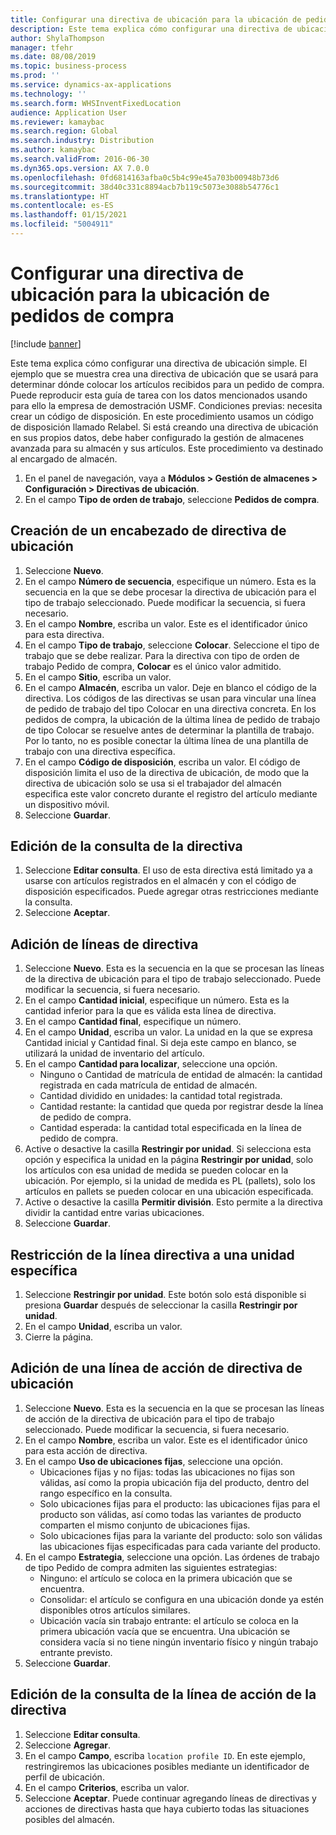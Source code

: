 ```yaml
---
title: Configurar una directiva de ubicación para la ubicación de pedidos de compra
description: Este tema explica cómo configurar una directiva de ubicación simple.
author: ShylaThompson
manager: tfehr
ms.date: 08/08/2019
ms.topic: business-process
ms.prod: ''
ms.service: dynamics-ax-applications
ms.technology: ''
ms.search.form: WHSInventFixedLocation
audience: Application User
ms.reviewer: kamaybac
ms.search.region: Global
ms.search.industry: Distribution
ms.author: kamaybac
ms.search.validFrom: 2016-06-30
ms.dyn365.ops.version: AX 7.0.0
ms.openlocfilehash: 0fd6814163afba0c5b4c99e45a703b00948b73d6
ms.sourcegitcommit: 38d40c331c8894acb7b119c5073e3088b54776c1
ms.translationtype: HT
ms.contentlocale: es-ES
ms.lasthandoff: 01/15/2021
ms.locfileid: "5004911"
---
```

# <a name="set-up-a-location-directive-for-purchase-order-put-away"></a>Configurar una directiva de ubicación para la ubicación de pedidos de compra

[!include [banner](../../includes/banner.md)]

Este tema explica cómo configurar una directiva de ubicación simple. El ejemplo que se muestra crea una directiva de ubicación que se usará para determinar dónde colocar los artículos recibidos para un pedido de compra. Puede reproducir esta guía de tarea con los datos mencionados usando para ello la empresa de demostración USMF. Condiciones previas: necesita crear un código de disposición. En este procedimiento usamos un código de disposición llamado Relabel. Si está creando una directiva de ubicación en sus propios datos, debe haber configurado la gestión de almacenes avanzada para su almacén y sus artículos. Este procedimiento va destinado al encargado de almacén.

1. En el panel de navegación, vaya a **Módulos > Gestión de almacenes > Configuración > Directivas de ubicación**.
2. En el campo **Tipo de orden de trabajo**, seleccione **Pedidos de compra**.

## <a name="create-a-location-directive-header"></a>Creación de un encabezado de directiva de ubicación
1. Seleccione **Nuevo**.
2. En el campo **Número de secuencia**, especifique un número. Esta es la secuencia en la que se debe procesar la directiva de ubicación para el tipo de trabajo seleccionado. Puede modificar la secuencia, si fuera necesario.  
3. En el campo **Nombre**, escriba un valor. Este es el identificador único para esta directiva.  
4. En el campo **Tipo de trabajo**, seleccione **Colocar**. Seleccione el tipo de trabajo que se debe realizar. Para la directiva con tipo de orden de trabajo Pedido de compra, **Colocar** es el único valor admitido.  
5. En el campo **Sitio**, escriba un valor.
6. En el campo **Almacén**, escriba un valor. Deje en blanco el código de la directiva.  Los códigos de las directivas se usan para vincular una línea de pedido de trabajo del tipo Colocar en una directiva concreta. En los pedidos de compra, la ubicación de la última línea de pedido de trabajo de tipo Colocar se resuelve antes de determinar la plantilla de trabajo. Por lo tanto, no es posible conectar la última línea de una plantilla de trabajo con una directiva específica.   
7. En el campo **Código de disposición**, escriba un valor. El código de disposición limita el uso de la directiva de ubicación, de modo que la directiva de ubicación solo se usa si el trabajador del almacén especifica este valor concreto durante el registro del artículo mediante un dispositivo móvil.  
8. Seleccione **Guardar**.

## <a name="edit-the-query-for-directive"></a>Edición de la consulta de la directiva
1. Seleccione **Editar consulta**. El uso de esta directiva está limitado ya a usarse con artículos registrados en el almacén y con el código de disposición especificados. Puede agregar otras restricciones mediante la consulta.  
2. Seleccione **Aceptar**.

## <a name="add-directive-lines"></a>Adición de líneas de directiva
1. Seleccione **Nuevo**. Esta es la secuencia en la que se procesan las líneas de la directiva de ubicación para el tipo de trabajo seleccionado. Puede modificar la secuencia, si fuera necesario.  
2. En el campo **Cantidad inicial**, especifique un número. Esta es la cantidad inferior para la que es válida esta línea de directiva.  
3. En el campo **Cantidad final**, especifique un número.
4. En el campo **Unidad**, escriba un valor. La unidad en la que se expresa Cantidad inicial y Cantidad final. Si deja este campo en blanco, se utilizará la unidad de inventario del artículo.  
5. En el campo **Cantidad para localizar**, seleccione una opción.
    - Ninguno o Cantidad de matrícula de entidad de almacén: la cantidad registrada en cada matrícula de entidad de almacén.  
    - Cantidad dividido en unidades: la cantidad total registrada.  
    - Cantidad restante: la cantidad que queda por registrar desde la línea de pedido de compra.  
    - Cantidad esperada: la cantidad total especificada en la línea de pedido de compra.  
6. Active o desactive la casilla **Restringir por unidad**. Si selecciona esta opción y especifica la unidad en la página **Restringir por unidad**, solo los artículos con esa unidad de medida se pueden colocar en la ubicación. Por ejemplo, si la unidad de medida es PL (pallets), solo los artículos en pallets se pueden colocar en una ubicación especificada.  
7. Active o desactive la casilla **Permitir división**. Esto permite a la directiva dividir la cantidad entre varias ubicaciones.  
8. Seleccione **Guardar**.

## <a name="restrict-the-directive-line-to-a-specific-unit"></a>Restricción de la línea directiva a una unidad específica
1. Seleccione **Restringir por unidad**. Este botón solo está disponible si presiona **Guardar** después de seleccionar la casilla **Restringir por unidad**.  
2. En el campo **Unidad**, escriba un valor.
3. Cierre la página.

## <a name="add-a-location-directive-action-line"></a>Adición de una línea de acción de directiva de ubicación
1. Seleccione **Nuevo**. Esta es la secuencia en la que se procesan las líneas de acción de la directiva de ubicación para el tipo de trabajo seleccionado. Puede modificar la secuencia, si fuera necesario.  
2. En el campo **Nombre**, escriba un valor. Este es el identificador único para esta acción de directiva.  
3. En el campo **Uso de ubicaciones fijas**, seleccione una opción.
    - Ubicaciones fijas y no fijas: todas las ubicaciones no fijas son válidas, así como la propia ubicación fija del producto, dentro del rango específico en la consulta.  
    - Solo ubicaciones fijas para el producto: las ubicaciones fijas para el producto son válidas, así como todas las variantes de producto comparten el mismo conjunto de ubicaciones fijas.  
    - Solo ubicaciones fijas para la variante del producto: solo son válidas las ubicaciones fijas especificadas para cada variante del producto.  
4. En el campo **Estrategia**, seleccione una opción. Las órdenes de trabajo de tipo Pedido de compra admiten las siguientes estrategias: 
    - Ninguno: el artículo se coloca en la primera ubicación que se encuentra.  
    - Consolidar: el artículo se configura en una ubicación donde ya estén disponibles otros artículos similares.  
    - Ubicación vacía sin trabajo entrante: el artículo se coloca en la primera ubicación vacía que se encuentra. Una ubicación se considera vacía si no tiene ningún inventario físico y ningún trabajo entrante previsto.  
5. Seleccione **Guardar**.

## <a name="edit-the-query-for-directive-action-line"></a>Edición de la consulta de la línea de acción de la directiva
1. Seleccione **Editar consulta**.
2. Seleccione **Agregar**.
3. En el campo **Campo**, escriba `location profile ID`. En este ejemplo, restringiremos las ubicaciones posibles mediante un identificador de perfil de ubicación.  
4. En el campo **Criterios**, escriba un valor.
5. Seleccione **Aceptar**. Puede continuar agregando líneas de directivas y acciones de directivas hasta que haya cubierto todas las situaciones posibles del almacén.  

